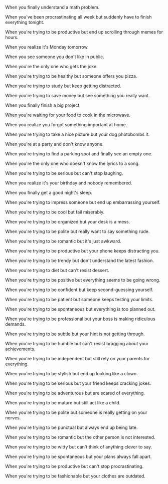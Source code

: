 When you finally understand a math problem.

When you've been procrastinating all week but suddenly have to finish everything tonight.

When you're trying to be productive but end up scrolling through memes for hours.

When you realize it's Monday tomorrow.

When you see someone you don't like in public.

When you're the only one who gets the joke.

When you're trying to be healthy but someone offers you pizza.

When you're trying to study but keep getting distracted.

When you're trying to save money but see something you really want.

When you finally finish a big project.

When you're waiting for your food to cook in the microwave.

When you realize you forgot something important at home.

When you're trying to take a nice picture but your dog photobombs it.

When you're at a party and don't know anyone.

When you're trying to find a parking spot and finally see an empty one.

When you're the only one who doesn't know the lyrics to a song.

When you're trying to be serious but can't stop laughing.

When you realize it's your birthday and nobody remembered.

When you finally get a good night's sleep.

When you're trying to impress someone but end up embarrassing yourself.

When you're trying to be cool but fail miserably.

When you're trying to be organized but your desk is a mess.

When you're trying to be polite but really want to say something rude.

When you're trying to be romantic but it's just awkward.

When you're trying to be productive but your phone keeps distracting you.

When you're trying to be trendy but don't understand the latest fashion.

When you're trying to diet but can't resist dessert.

When you're trying to be positive but everything seems to be going wrong.

When you're trying to be confident but keep second-guessing yourself.

When you're trying to be patient but someone keeps testing your limits.

When you're trying to be spontaneous but everything is too planned out.

When you're trying to be professional but your boss is making ridiculous demands.

When you're trying to be subtle but your hint is not getting through.

When you're trying to be humble but can't resist bragging about your achievements.

When you're trying to be independent but still rely on your parents for everything.

When you're trying to be stylish but end up looking like a clown.

When you're trying to be serious but your friend keeps cracking jokes.

When you're trying to be adventurous but are scared of everything.

When you're trying to be mature but still act like a child.

When you're trying to be polite but someone is really getting on your nerves.

When you're trying to be punctual but always end up being late.

When you're trying to be romantic but the other person is not interested.

When you're trying to be witty but can't think of anything clever to say.

When you're trying to be spontaneous but your plans always fall apart.

When you're trying to be productive but can't stop procrastinating.

When you're trying to be fashionable but your clothes are outdated.